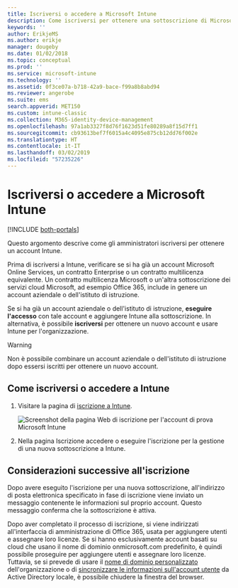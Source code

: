 ```yaml
---
title: Iscriversi o accedere a Microsoft Intune
description: Come iscriversi per ottenere una sottoscrizione di Microsoft Intune o eseguire l'accesso per iniziare a usare la sottoscrizione.
keywords: ''
author: ErikjeMS
ms.author: erikje
manager: dougeby
ms.date: 01/02/2018
ms.topic: conceptual
ms.prod: ''
ms.service: microsoft-intune
ms.technology: ''
ms.assetid: 0f3ce07a-b718-42a9-bace-f99a8b8abd94
ms.reviewer: angerobe
ms.suite: ems
search.appverid: MET150
ms.custom: intune-classic
ms.collection: M365-identity-device-management
ms.openlocfilehash: 97a1ab3327f8d76f1623d51fe80289a8f15d7ff1
ms.sourcegitcommit: cb93613bef7f6015a4c4095e875cb12dd76f002e
ms.translationtype: HT
ms.contentlocale: it-IT
ms.lasthandoff: 03/02/2019
ms.locfileid: "57235226"
---
```

# <a name="sign-up-or-sign-in-to-microsoft-intune"></a>Iscriversi o accedere a Microsoft Intune

[!INCLUDE [both-portals](./includes/note-for-both-portals.md)]

Questo argomento descrive come gli amministratori iscriversi per ottenere un account Intune.

Prima di iscriversi a Intune, verificare se si ha già un account Microsoft Online Services, un contratto Enterprise o un contratto multilicenza equivalente. Un contratto multilicenza Microsoft o un'altra sottoscrizione dei servizi cloud Microsoft, ad esempio Office 365, include in genere un account aziendale o dell'istituto di istruzione.

Se si ha già un account aziendale o dell'istituto di istruzione, **eseguire l'accesso** con tale account e aggiungere Intune alla sottoscrizione. In alternativa, è possibile **iscriversi** per ottenere un nuovo account e usare Intune per l'organizzazione.

>[!WARNING]
>Non è possibile combinare un account aziendale o dell'istituto di istruzione dopo essersi iscritti per ottenere un nuovo account.

## <a name="how-to-sign-up-or-sign-in-to-intune"></a>Come iscriversi o accedere a Intune

1. Visitare la pagina di [iscrizione a Intune](https://portal.office.com/Signup/Signup.aspx?OfferId=40BE278A-DFD1-470a-9EF7-9F2596EA7FF9&dl=INTUNE_A&ali=1#0%20).

   ![Screenshot della pagina Web di iscrizione per l'account di prova Microsoft Intune](./media/account-sign-up-site.png)

2. Nella pagina Iscrizione accedere o eseguire l'iscrizione per la gestione di una nuova sottoscrizione a Intune.

## <a name="post-sign-up-considerations"></a>Considerazioni successive all'iscrizione
Dopo avere eseguito l'iscrizione per una nuova sottoscrizione, all'indirizzo di posta elettronica specificato in fase di iscrizione viene inviato un messaggio contenente le informazioni sul proprio account. Questo messaggio conferma che la sottoscrizione è attiva.

Dopo aver completato il processo di iscrizione, si viene indirizzati all'interfaccia di amministrazione di Office 365, usata per aggiungere utenti e assegnare loro licenze. Se si hanno esclusivamente account basati su cloud che usano il nome di dominio onmicrosoft.com predefinito, è quindi possibile proseguire per aggiungere utenti e assegnare loro licenze. Tuttavia, se si prevede di usare il [nome di dominio personalizzato](custom-domain-name-configure.md) dell'organizzazione o di [sincronizzare le informazioni sull'account utente](users-add.md#sync-active-directory-and-add-users-to-intune) da Active Directory locale, è possibile chiudere la finestra del browser.
